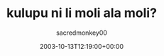---
title: 'kulupu ni li moli ala moli?'
posts: 4
hash: 't164'
author: 'sacredmonkey00'
date: 2003-10-13T12:19:00+00:00
sources:
  - http://forums.tokipona.org/viewtopic.php%3Ft=164.html
---